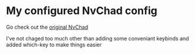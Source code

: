 # My configured NvChad config

Go check out the [original NvChad](https://github.com/siduck76/NvChad)

I've not chaged too much other than adding some conveniant keybinds and added which-key to make things easier

